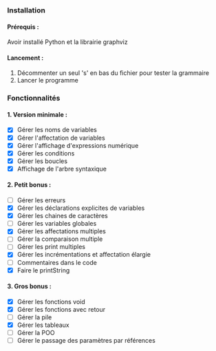 ### Installation

#### Prérequis :
Avoir installé Python et la librairie graphviz

#### Lancement :

1. Décommenter un seul 's' en bas du fichier pour tester la grammaire
2. Lancer le programme

### Fonctionnalités

#### 1. Version minimale :
- [x] Gérer les noms de variables
- [x] Gérer l'affectation de variables
- [x] Gérer l'affichage d'expressions numérique
- [x] Gérer les conditions
- [x] Gérer les boucles
- [x] Affichage de l'arbre syntaxique

#### 2. Petit bonus :
- [ ] Gérer les erreurs
- [x] Gérer les déclarations explicites de variables
- [x] Gérer les chaines de caractères
- [ ] Gérer les variables globales
- [x] Gérer les affectations multiples
- [ ] Gérer la comparaison multiple
- [ ] Gérer les print multiples
- [x] Gérer les incrémentations et affectation élargie
- [ ] Commentaires dans le code
- [x] Faire le printString

#### 3. Gros bonus :
- [x] Gérer les fonctions void
- [x] Gérer les fonctions avec retour
- [ ] Gérer la pile
- [x] Gérer les tableaux
- [ ] Gérer la POO
- [ ] Gérer le passage des paramètres par références

